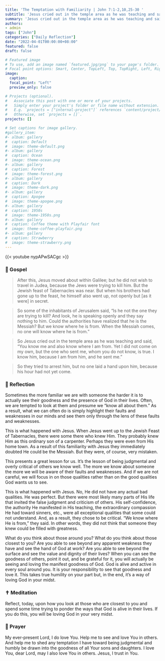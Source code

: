 ```yaml
---
title: 'The Temptation with Familiarity | John 7:1-2,10,25-30 '
subtitle: 'Jesus cried out in the temple area as he was teaching and said, “You know me and also know where I am from.  Yet I did not come on my own, but the one who sent me, whom you do not know, is true.”  John 7:28'
summary: 'Jesus cried out in the temple area as he was teaching and said, “You know me and also know where I am from.  Yet I did not come on my own, but the one who sent me, whom you do not know, is true.”  John 7:28'
authors:
- admin
tags: ["John"]
categories: ["Daily Reflection"]
date: "2022-04-01T00:00:00+08:00"
featured: false
draft: false

# Featured image
# To use, add an image named `featured.jpg/png` to your page's folder.
# Focal point options: Smart, Center, TopLeft, Top, TopRight, Left, Right, BottomLeft, Bottom, BottomRight
image:
  caption:
  focal_point: "Left"
  preview_only: false

# Projects (optional).
#   Associate this post with one or more of your projects.
#   Simply enter your project's folder or file name without extension.
#   E.g. `projects = ["internal-project"]` references `content/project/deep-learning/index.md`.
#   Otherwise, set `projects = []`.
projects: []

# Set captions for image gallery.
#gallery_item:
#- album: gallery
#  caption: Default
#  image: theme-default.png
#- album: gallery
#  caption: Ocean
#  image: theme-ocean.png
#- album: gallery
#  caption: Forest
#  image: theme-forest.png
#- album: gallery
#  caption: Dark
#  image: theme-dark.png
#- album: gallery
#  caption: Apogee
#  image: theme-apogee.png
#- album: gallery
#  caption: 1950s
#  image: theme-1950s.png
#- album: gallery
#  caption: Coffee theme with Playfair font
#  image: theme-coffee-playfair.png
#- album: gallery
#  caption: Strawberry
#  image: theme-strawberry.png
---
```


{{< youtube nypAPwSACgc >}}

### :love_letter: Gospel
> After this, Jesus moved about within Galilee; but he did not wish to travel in Judea, because the Jews were trying to kill him. But the Jewish feast of Tabernacles was near. But when his brothers had gone up to the feast, he himself also went up, not openly but [as it were] in secret.

> So some of the inhabitants of Jerusalem said, “Is he not the one they are trying to kill? And look, he is speaking openly and they say nothing to him. Could the authorities have realized that he is the Messiah? But we know where he is from. When the Messiah comes, no one will know where he is from.”

> So Jesus cried out in the temple area as he was teaching and said, “You know me and also know where I am from. Yet I did not come on my own, but the one who sent me, whom you do not know, is true. I know him, because I am from him, and he sent me.”

> So they tried to arrest him, but no one laid a hand upon him, because his hour had not yet come.

### :speech_balloon: Reflection
Sometimes the more familiar we are with someone the harder it is to actually see their goodness and the presence of God in their lives.  Often, we are tempted to look at them and presume we “know all about them.”
As a result, what we can often do is simply highlight their faults and weaknesses in our minds and see them only through the lens of these faults and weaknesses.  

This is what happened with Jesus.  When Jesus went up to the Jewish Feast of Tabernacles, there were some there who knew Him.  They probably knew Him as this ordinary son of a carpenter.  Perhaps they were even from His home town.  As a result of this familiarity with Jesus they immediately doubted He could be the Messiah.  But they were, of course, very mistaken.

This presents a great lesson for us.  It’s the lesson of being judgmental and overly critical of others we know well.  The more we know about someone the more we will be aware of their faults and weaknesses.  And if we are not careful, we will focus in on those qualities rather than on the good qualities God wants us to see.

This is what happened with Jesus.  No, He did not have any actual bad qualities.  He was perfect.  But there were most likely many parts of His life that invited the false judgment and criticism of others.  His self-confidence, the authority He manifested in His teaching, the extraordinary compassion He had toward sinners, etc., were all exceptional qualities that some could not understand.  And, as a result, they chose to be critical.  “We know where He is from,” they said.  In other words, they did not think that someone they knew could be filled with greatness.

What do you think about those around you?  What do you think about those closest to you?  Are you able to see beyond any apparent weakness they have and see the hand of God at work?  Are you able to see beyond the surface and see the value and dignity of their lives?  When you can see the goodness of others, point it out, and be grateful for it, you will actually be seeing and loving the manifest goodness of God.  God is alive and active in every soul around you.  It is your responsibility to see that goodness and love it.  This takes true humility on your part but, in the end, it’s a way of loving God in your midst.

### :latin_cross: Meditation
Reflect, today, upon how you look at those who are closest to you and spend some time trying to ponder the ways that God is alive in their lives.  If you do this, you will be loving God in your very midst.

### :pray: Prayer
My ever-present Lord, I do love You.  Help me to see and love You in others.  And help me to shed any temptation I have toward being judgmental and humbly be drawn into the goodness of all Your sons and daughters.  I love You, dear Lord, may I also love You in others.  Jesus, I trust in You.
